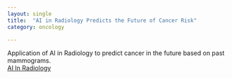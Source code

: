 ```yaml
---
layout: single
title:  "AI in Radiology Predicts the Future of Cancer Risk"
category: oncology

---
```

Application of AI in Radiology to predict cancer in the future based on past mammograms.  
[AI In Radiology](https://www.cnn.com/videos/health/2022/04/13/artificial-intelligence-health-care-cancer-bigpicture-cnnplus.cnn)